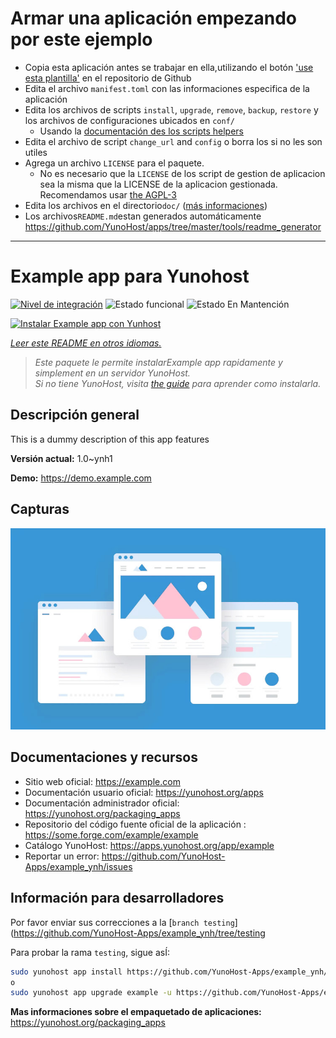 # Armar una aplicación empezando por este ejemplo

- Copia esta aplicación antes se trabajar en ella,utilizando el botón ['use esta plantilla'](https://github.com/new?template_name=example_ynh&template_owner=YunoHost) en el repositorio de Github
- Edita el archivo `manifest.toml` con las informaciones especifica de la aplicación
- Edita los archivos de scripts `install`, `upgrade`, `remove`, `backup`, `restore` y los archivos de configuraciones ubicados en `conf/`
  - Usando la [documentación des los scripts helpers](https://yunohost.org/packaging_apps_helpers)
- Edita el archivo de script `change_url` and `config` o borra los si no les son utiles
- Agrega un archivo `LICENSE` para el paquete.
  - No es necesario que la `LICENSE` de los script de gestion de aplicacion sea la misma que la LICENSE de la aplicacion gestionada. Recomendamos usar [the AGPL-3](https://www.gnu.org/licenses/agpl-3.0.txt)
- Edita los archivos en el directorio`doc/` ([más informaciones](https://yunohost.org/packaging_app_doc))
- Los archivos`README.md`estan generados automáticamente <https://github.com/YunoHost/apps/tree/master/tools/readme_generator>

---
<!--
Este archivo README esta generado automaticamente<https://github.com/YunoHost/apps/tree/master/tools/readme_generator>
No se debe editar a mano.
-->

# Example app para Yunohost

[![Nivel de integración](https://dash.yunohost.org/integration/example.svg)](https://ci-apps.yunohost.org/ci/apps/example/) ![Estado funcional](https://ci-apps.yunohost.org/ci/badges/example.status.svg) ![Estado En Mantención](https://ci-apps.yunohost.org/ci/badges/example.maintain.svg)

[![Instalar Example app con Yunhost](https://install-app.yunohost.org/install-with-yunohost.svg)](https://install-app.yunohost.org/?app=example)

*[Leer este README en otros idiomas.](./ALL_README.md)*

> *Este paquete le permite instalarExample app rapidamente y simplement en un servidor YunoHost.*  
> *Si no tiene YunoHost, visita [the guide](https://yunohost.org/install) para aprender como instalarla.*

## Descripción general

This is a dummy description of this app features


**Versión actual:** 1.0~ynh1

**Demo:** <https://demo.example.com>

## Capturas

![Captura de Example app](./doc/screenshots/example.jpg)

## Documentaciones y recursos

- Sitio web oficial: <https://example.com>
- Documentación usuario oficial: <https://yunohost.org/apps>
- Documentación administrador oficial: <https://yunohost.org/packaging_apps>
- Repositorio del código fuente oficial de la aplicación : <https://some.forge.com/example/example>
- Catálogo YunoHost: <https://apps.yunohost.org/app/example>
- Reportar un error: <https://github.com/YunoHost-Apps/example_ynh/issues>

## Información para desarrolladores

Por favor enviar sus correcciones a la [`branch testing`](https://github.com/YunoHost-Apps/example_ynh/tree/testing

Para probar la rama `testing`, sigue asÍ:

```bash
sudo yunohost app install https://github.com/YunoHost-Apps/example_ynh/tree/testing --debug
o
sudo yunohost app upgrade example -u https://github.com/YunoHost-Apps/example_ynh/tree/testing --debug
```

**Mas informaciones sobre el empaquetado de aplicaciones:** <https://yunohost.org/packaging_apps>
